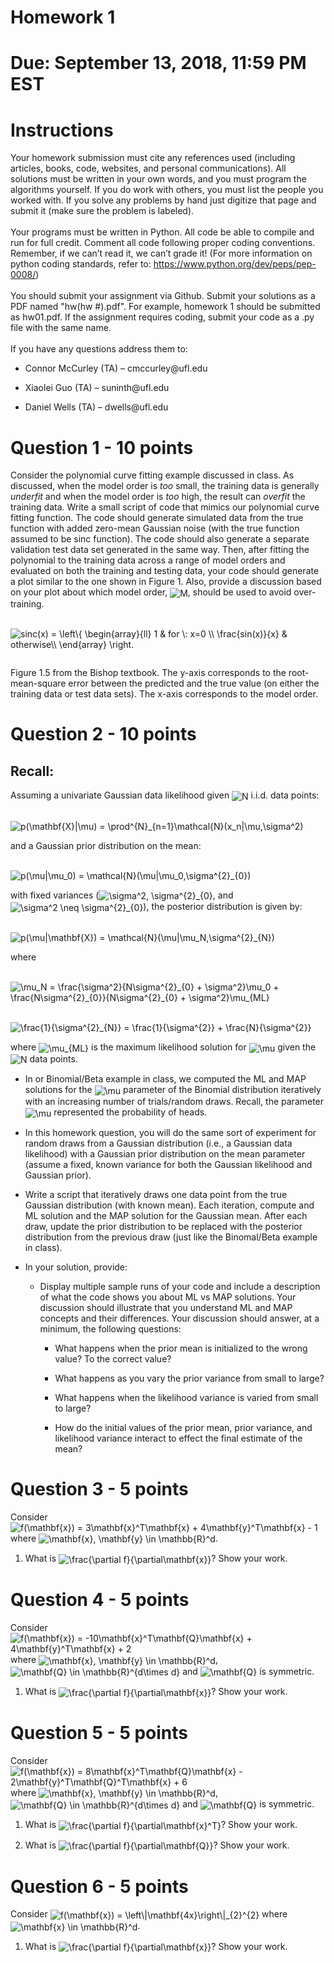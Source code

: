<!DOCTYPE html PUBLIC "-//W3C//DTD XHTML 1.0 Transitional//EN" "http://www.w3.org/TR/xhtml1/DTD/xhtml1-transitional.dtd">
<html xmlns="http://www.w3.org/1999/xhtml">
<head>
  <meta http-equiv="Content-Type" content="text/html; charset=utf-8" />
  <meta http-equiv="Content-Style-Type" content="text/css" />
  <meta name="generator" content="pandoc" />
</head>
<body>
<div id="header">
<h1 class="title">Homework 1</h1>
</div>
<h1 id="due-september-13-2018-1159-pm-est" class="unnumbered"><strong>Due: September 13, 2018, 11:59 PM EST</strong></h1>
<h1 id="instructions" class="unnumbered"><strong>Instructions</strong></h1>
<p>Your homework submission must cite any references used (including articles, books, code, websites, and personal communications). All solutions must be written in your own words, and you must program the algorithms yourself. If you do work with others, you must list the people you worked with. If you solve any problems by hand just digitize that page and submit it (make sure the problem is labeled).<br /> <br />
Your programs must be written in Python. All code be able to compile and run for full credit. Comment all code following proper coding conventions. Remember, if we can’t read it, we can’t grade it! (For more information on python coding standards, refer to: <a href="Coding Conventions">https://www.python.org/dev/peps/pep-0008/</a>)<br /> <br />
You should submit your assignment via Github. Submit your solutions as a PDF named "hw(hw #).pdf". For example, homework 1 should be submitted as hw01.pdf. If the assignment requires coding, submit your code as a .py file with the same name.<br /> <br />
If you have any questions address them to:</p>
<ul>
<li><p>Connor McCurley (TA) – cmccurley@ufl.edu</p></li>
<li><p>Xiaolei Guo (TA) – suninth@ufl.edu</p></li>
<li><p>Daniel Wells (TA) – dwells@ufl.edu</p></li>
</ul>
<h1 id="question-1---10-points" class="unnumbered">Question 1 - 10 points</h1>
<p>Consider the polynomial curve fitting example discussed in class. As discussed, when the model order is <em>too</em> small, the training data is generally <em>underfit</em> and when the model order is <em>too</em> high, the result can <em>overfit</em> the training data. Write a small script of code that mimics our polynomial curve fitting function. The code should generate simulated data from the true function with added zero-mean Gaussian noise (with the true function assumed to be sinc function). The code should also generate a separate validation test data set generated in the same way. Then, after fitting the polynomial to the training data across a range of model orders and evaluated on both the training and testing data, your code should generate a plot similar to the one shown in Figure 1. Also, provide a discussion based on your plot about which model order, <img style="vertical-align:middle" src="http://chart.apis.google.com/chart?cht=tx&amp;chl=M" alt="M" title="M" />, should be used to avoid over-training.</p>
<p><br /><img style="vertical-align:middle" src="http://chart.apis.google.com/chart?cht=tx&amp;chl=sinc%28x%29%20%3D%20%5Cleft%5C%7B%0A%5Cbegin%7Barray%7D%7Bll%7D%0A%20%20%20%20%20%201%20%26%20for%20%5C%3A%20x%3D0%20%5C%5C%0A%20%20%20%20%20%20%5Cfrac%7Bsin%28x%29%7D%7Bx%7D%20%26%20otherwise%5C%5C%0A%5Cend%7Barray%7D%20%0A%5Cright." alt="sinc(x) = \left\{
\begin{array}{ll}
      1 &amp; for \: x=0 \\
      \frac{sin(x)}{x} &amp; otherwise\\
\end{array} 
\right." title="sinc(x) = \left\{
\begin{array}{ll}
      1 &amp; for \: x=0 \\
      \frac{sin(x)}{x} &amp; otherwise\\
\end{array} 
\right." /><br /></p>
<div class="figure">
<embed src="problem1.png" />
<p class="caption">Figure 1.5 from the Bishop textbook. The y-axis corresponds to the root-mean-square error between the predicted and the true value (on either the training data or test data sets). The x-axis corresponds to the model order. </p>
</div>
<h1 id="question-2---10-points" class="unnumbered">Question 2 - 10 points</h1>
<h2 id="recall" class="unnumbered">Recall:</h2>
<p>Assuming a univariate Gaussian data likelihood given <img style="vertical-align:middle" src="http://chart.apis.google.com/chart?cht=tx&amp;chl=N" alt="N" title="N" /> i.i.d. data points:</p>
<p><br /><img style="vertical-align:middle" src="http://chart.apis.google.com/chart?cht=tx&amp;chl=p%28%5Cmathbf%7BX%7D%7C%5Cmu%29%20%3D%20%5Cprod%5E%7BN%7D_%7Bn%3D1%7D%5Cmathcal%7BN%7D%28x_n%7C%5Cmu%2C%5Csigma%5E2%29" alt="p(\mathbf{X}|\mu) = \prod^{N}_{n=1}\mathcal{N}(x_n|\mu,\sigma^2)" title="p(\mathbf{X}|\mu) = \prod^{N}_{n=1}\mathcal{N}(x_n|\mu,\sigma^2)" /><br /></p>
<p>and a Gaussian prior distribution on the mean:</p>
<p><br /><img style="vertical-align:middle" src="http://chart.apis.google.com/chart?cht=tx&amp;chl=p%28%5Cmu%7C%5Cmu_0%29%20%3D%20%5Cmathcal%7BN%7D%28%5Cmu%7C%5Cmu_0%2C%5Csigma%5E%7B2%7D_%7B0%7D%29" alt="p(\mu|\mu_0) = \mathcal{N}(\mu|\mu_0,\sigma^{2}_{0})" title="p(\mu|\mu_0) = \mathcal{N}(\mu|\mu_0,\sigma^{2}_{0})" /><br /></p>
<p>with fixed variances (<img style="vertical-align:middle" src="http://chart.apis.google.com/chart?cht=tx&amp;chl=%5Csigma%5E2%2C%20%5Csigma%5E%7B2%7D_%7B0%7D" alt="\sigma^2, \sigma^{2}_{0}" title="\sigma^2, \sigma^{2}_{0}" />, and <img style="vertical-align:middle" src="http://chart.apis.google.com/chart?cht=tx&amp;chl=%5Csigma%5E2%20%5Cneq%20%5Csigma%5E%7B2%7D_%7B0%7D" alt="\sigma^2 \neq \sigma^{2}_{0}" title="\sigma^2 \neq \sigma^{2}_{0}" />), the posterior distribution is given by:</p>
<p><br /><img style="vertical-align:middle" src="http://chart.apis.google.com/chart?cht=tx&amp;chl=p%28%5Cmu%7C%5Cmathbf%7BX%7D%29%20%3D%20%5Cmathcal%7BN%7D%28%5Cmu%7C%5Cmu_N%2C%5Csigma%5E%7B2%7D_%7BN%7D%29" alt="p(\mu|\mathbf{X}) = \mathcal{N}(\mu|\mu_N,\sigma^{2}_{N})" title="p(\mu|\mathbf{X}) = \mathcal{N}(\mu|\mu_N,\sigma^{2}_{N})" /><br /></p>
<p>where</p>
<p><br /><img style="vertical-align:middle" src="http://chart.apis.google.com/chart?cht=tx&amp;chl=%5Cmu_N%20%3D%20%5Cfrac%7B%5Csigma%5E2%7D%7BN%5Csigma%5E%7B2%7D_%7B0%7D%20%2B%20%5Csigma%5E2%7D%5Cmu_0%20%2B%20%5Cfrac%7BN%5Csigma%5E%7B2%7D_%7B0%7D%7D%7BN%5Csigma%5E%7B2%7D_%7B0%7D%20%2B%20%5Csigma%5E2%7D%5Cmu_%7BML%7D" alt="\mu_N = \frac{\sigma^2}{N\sigma^{2}_{0} + \sigma^2}\mu_0 + \frac{N\sigma^{2}_{0}}{N\sigma^{2}_{0} + \sigma^2}\mu_{ML}" title="\mu_N = \frac{\sigma^2}{N\sigma^{2}_{0} + \sigma^2}\mu_0 + \frac{N\sigma^{2}_{0}}{N\sigma^{2}_{0} + \sigma^2}\mu_{ML}" /><br /></p>
<p><br /><img style="vertical-align:middle" src="http://chart.apis.google.com/chart?cht=tx&amp;chl=%5Cfrac%7B1%7D%7B%5Csigma%5E%7B2%7D_%7BN%7D%7D%20%3D%20%5Cfrac%7B1%7D%7B%5Csigma%5E%7B2%7D%7D%20%2B%20%5Cfrac%7BN%7D%7B%5Csigma%5E%7B2%7D%7D" alt="\frac{1}{\sigma^{2}_{N}} = \frac{1}{\sigma^{2}} + \frac{N}{\sigma^{2}}" title="\frac{1}{\sigma^{2}_{N}} = \frac{1}{\sigma^{2}} + \frac{N}{\sigma^{2}}" /><br /></p>
<p>where <img style="vertical-align:middle" src="http://chart.apis.google.com/chart?cht=tx&amp;chl=%5Cmu_%7BML%7D" alt="\mu_{ML}" title="\mu_{ML}" /> is the maximum likelihood solution for <img style="vertical-align:middle" src="http://chart.apis.google.com/chart?cht=tx&amp;chl=%5Cmu" alt="\mu" title="\mu" /> given the <img style="vertical-align:middle" src="http://chart.apis.google.com/chart?cht=tx&amp;chl=N" alt="N" title="N" /> data points.</p>
<ul>
<li><p>In or Binomial/Beta example in class, we computed the ML and MAP solutions for the <img style="vertical-align:middle" src="http://chart.apis.google.com/chart?cht=tx&amp;chl=%5Cmu" alt="\mu" title="\mu" /> parameter of the Binomial distribution iteratively with an increasing number of trials/random draws. Recall, the parameter <img style="vertical-align:middle" src="http://chart.apis.google.com/chart?cht=tx&amp;chl=%5Cmu" alt="\mu" title="\mu" /> represented the probability of heads.</p></li>
<li><p>In this homework question, you will do the same sort of experiment for random draws from a Gaussian distribution (i.e., a Gaussian data likelihood) with a Gaussian prior distribution on the mean parameter (assume a fixed, known variance for both the Gaussian likelihood and Gaussian prior).</p></li>
<li><p>Write a script that iteratively draws one data point from the true Gaussian distribution (with known mean). Each iteration, compute and ML solution and the MAP solution for the Gaussian mean. After each draw, update the prior distribution to be replaced with the posterior distribution from the previous draw (just like the Binomal/Beta example in class).</p></li>
<li><p>In your solution, provide:</p>
<ul>
<li><p>Display multiple sample runs of your code and include a description of what the code shows you about ML vs MAP solutions. Your discussion should illustrate that you understand ML and MAP concepts and their differences. Your discussion should answer, at a minimum, the following questions:</p>
<ul>
<li><p>What happens when the prior mean is initialized to the wrong value? To the correct value?</p></li>
<li><p>What happens as you vary the prior variance from small to large?</p></li>
<li><p>What happens when the likelihood variance is varied from small to large?</p></li>
<li><p>How do the initial values of the prior mean, prior variance, and likelihood variance interact to effect the final estimate of the mean?</p></li>
</ul></li>
</ul></li>
</ul>
<h1 id="question-3---5-points" class="unnumbered">Question 3 - 5 points</h1>
<p>Consider <img style="vertical-align:middle" src="http://chart.apis.google.com/chart?cht=tx&amp;chl=f%28%5Cmathbf%7Bx%7D%29%20%3D%203%5Cmathbf%7Bx%7D%5ET%5Cmathbf%7Bx%7D%20%2B%204%5Cmathbf%7By%7D%5ET%5Cmathbf%7Bx%7D%20-%201" alt="f(\mathbf{x}) = 3\mathbf{x}^T\mathbf{x} + 4\mathbf{y}^T\mathbf{x} - 1" title="f(\mathbf{x}) = 3\mathbf{x}^T\mathbf{x} + 4\mathbf{y}^T\mathbf{x} - 1" /> where <img style="vertical-align:middle" src="http://chart.apis.google.com/chart?cht=tx&amp;chl=%5Cmathbf%7Bx%7D%2C%20%5Cmathbf%7By%7D%20%5Cin%20%5Cmathbb%7BR%7D%5Ed" alt="\mathbf{x}, \mathbf{y} \in \mathbb{R}^d" title="\mathbf{x}, \mathbf{y} \in \mathbb{R}^d" />.</p>
<ol>
<li><p>What is <img style="vertical-align:middle" src="http://chart.apis.google.com/chart?cht=tx&amp;chl=%5Cfrac%7B%5Cpartial%20f%7D%7B%5Cpartial%5Cmathbf%7Bx%7D%7D" alt="\frac{\partial f}{\partial\mathbf{x}}" title="\frac{\partial f}{\partial\mathbf{x}}" />? Show your work.</p></li>
</ol>
<h1 id="question-4---5-points" class="unnumbered">Question 4 - 5 points</h1>
<p>Consider <img style="vertical-align:middle" src="http://chart.apis.google.com/chart?cht=tx&amp;chl=f%28%5Cmathbf%7Bx%7D%29%20%3D%20-10%5Cmathbf%7Bx%7D%5ET%5Cmathbf%7BQ%7D%5Cmathbf%7Bx%7D%20%2B%204%5Cmathbf%7By%7D%5ET%5Cmathbf%7Bx%7D%20%2B%202" alt="f(\mathbf{x}) = -10\mathbf{x}^T\mathbf{Q}\mathbf{x} + 4\mathbf{y}^T\mathbf{x} + 2" title="f(\mathbf{x}) = -10\mathbf{x}^T\mathbf{Q}\mathbf{x} + 4\mathbf{y}^T\mathbf{x} + 2" /> where <img style="vertical-align:middle" src="http://chart.apis.google.com/chart?cht=tx&amp;chl=%5Cmathbf%7Bx%7D%2C%20%5Cmathbf%7By%7D%20%5Cin%20%5Cmathbb%7BR%7D%5Ed" alt="\mathbf{x}, \mathbf{y} \in \mathbb{R}^d" title="\mathbf{x}, \mathbf{y} \in \mathbb{R}^d" />, <img style="vertical-align:middle" src="http://chart.apis.google.com/chart?cht=tx&amp;chl=%5Cmathbf%7BQ%7D%20%5Cin%20%5Cmathbb%7BR%7D%5E%7Bd%5Ctimes%20d%7D" alt="\mathbf{Q} \in \mathbb{R}^{d\times d}" title="\mathbf{Q} \in \mathbb{R}^{d\times d}" /> and <img style="vertical-align:middle" src="http://chart.apis.google.com/chart?cht=tx&amp;chl=%5Cmathbf%7BQ%7D" alt="\mathbf{Q}" title="\mathbf{Q}" /> is symmetric.</p>
<ol>
<li><p>What is <img style="vertical-align:middle" src="http://chart.apis.google.com/chart?cht=tx&amp;chl=%5Cfrac%7B%5Cpartial%20f%7D%7B%5Cpartial%5Cmathbf%7Bx%7D%7D" alt="\frac{\partial f}{\partial\mathbf{x}}" title="\frac{\partial f}{\partial\mathbf{x}}" />? Show your work.</p></li>
</ol>
<h1 id="question-5---5-points" class="unnumbered">Question 5 - 5 points</h1>
<p>Consider <img style="vertical-align:middle" src="http://chart.apis.google.com/chart?cht=tx&amp;chl=f%28%5Cmathbf%7Bx%7D%29%20%3D%208%5Cmathbf%7Bx%7D%5ET%5Cmathbf%7BQ%7D%5Cmathbf%7Bx%7D%20-%202%5Cmathbf%7By%7D%5ET%5Cmathbf%7BQ%7D%5ET%5Cmathbf%7Bx%7D%20%2B%206" alt="f(\mathbf{x}) = 8\mathbf{x}^T\mathbf{Q}\mathbf{x} - 2\mathbf{y}^T\mathbf{Q}^T\mathbf{x} + 6" title="f(\mathbf{x}) = 8\mathbf{x}^T\mathbf{Q}\mathbf{x} - 2\mathbf{y}^T\mathbf{Q}^T\mathbf{x} + 6" /> where <img style="vertical-align:middle" src="http://chart.apis.google.com/chart?cht=tx&amp;chl=%5Cmathbf%7Bx%7D%2C%20%5Cmathbf%7By%7D%20%5Cin%20%5Cmathbb%7BR%7D%5Ed" alt="\mathbf{x}, \mathbf{y} \in \mathbb{R}^d" title="\mathbf{x}, \mathbf{y} \in \mathbb{R}^d" />, <img style="vertical-align:middle" src="http://chart.apis.google.com/chart?cht=tx&amp;chl=%5Cmathbf%7BQ%7D%20%5Cin%20%5Cmathbb%7BR%7D%5E%7Bd%5Ctimes%20d%7D" alt="\mathbf{Q} \in \mathbb{R}^{d\times d}" title="\mathbf{Q} \in \mathbb{R}^{d\times d}" /> and <img style="vertical-align:middle" src="http://chart.apis.google.com/chart?cht=tx&amp;chl=%5Cmathbf%7BQ%7D" alt="\mathbf{Q}" title="\mathbf{Q}" /> is symmetric.</p>
<ol>
<li><p>What is <img style="vertical-align:middle" src="http://chart.apis.google.com/chart?cht=tx&amp;chl=%5Cfrac%7B%5Cpartial%20f%7D%7B%5Cpartial%5Cmathbf%7Bx%7D%5ET%7D" alt="\frac{\partial f}{\partial\mathbf{x}^T}" title="\frac{\partial f}{\partial\mathbf{x}^T}" />? Show your work.</p></li>
<li><p>What is <img style="vertical-align:middle" src="http://chart.apis.google.com/chart?cht=tx&amp;chl=%5Cfrac%7B%5Cpartial%20f%7D%7B%5Cpartial%5Cmathbf%7BQ%7D%7D" alt="\frac{\partial f}{\partial\mathbf{Q}}" title="\frac{\partial f}{\partial\mathbf{Q}}" />? Show your work.</p></li>
</ol>
<h1 id="question-6---5-points" class="unnumbered">Question 6 - 5 points</h1>
<p>Consider <img style="vertical-align:middle" src="http://chart.apis.google.com/chart?cht=tx&amp;chl=f%28%5Cmathbf%7Bx%7D%29%20%3D%20%5Cleft%5C%7C%5Cmathbf%7B4x%7D%5Cright%5C%7C_%7B2%7D%5E%7B2%7D" alt="f(\mathbf{x}) = \left\|\mathbf{4x}\right\|_{2}^{2}" title="f(\mathbf{x}) = \left\|\mathbf{4x}\right\|_{2}^{2}" /> where <img style="vertical-align:middle" src="http://chart.apis.google.com/chart?cht=tx&amp;chl=%5Cmathbf%7Bx%7D%20%5Cin%20%5Cmathbb%7BR%7D%5Ed" alt="\mathbf{x} \in \mathbb{R}^d" title="\mathbf{x} \in \mathbb{R}^d" />.</p>
<ol>
<li><p>What is <img style="vertical-align:middle" src="http://chart.apis.google.com/chart?cht=tx&amp;chl=%5Cfrac%7B%5Cpartial%20f%7D%7B%5Cpartial%5Cmathbf%7Bx%7D%7D" alt="\frac{\partial f}{\partial\mathbf{x}}" title="\frac{\partial f}{\partial\mathbf{x}}" />? Show your work.</p></li>
</ol>
</body>
</html>
